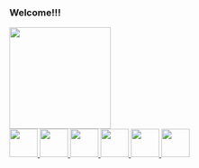 ### Welcome!!!

<div>
        <a href="https://github.com/felipecosta10d">
        <img height="180em" src="https://github-readme-stats.vercel.app/api?username=felipecosta10d&show_icons=true&theme=github_dark&include_all_commits=true&count_private=true"/>
        </div>
        <div>
            <img height='50em' src='https://cdn.worldvectorlogo.com/logos/java-4.svg'>
            <img height='50em' src="https://cdn.worldvectorlogo.com/logos/typescript.svg">
            <img height='50em' src="https://cdn.worldvectorlogo.com/logos/logo-javascript.svg">
            <img height='50em' src="https://cdn.worldvectorlogo.com/logos/html-1.svg">
            <img height='50em' src='https://cdn.worldvectorlogo.com/logos/css-3.svg'>
            <img height='50em' src='https://cdn.worldvectorlogo.com/logos/python-3.svg'>
          </div>
